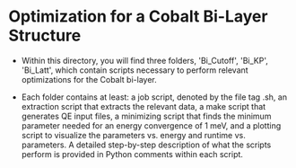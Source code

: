 # Optimization for a Cobalt Bi-Layer Structure

* Within this directory, you will find three folders, 'Bi_Cutoff', 'Bi_KP', 'Bi_Latt', which contain scripts necessary
to perform relevant optimizations for the Cobalt bi-layer.

* Each folder contains at least: a job script, denoted by the file tag .sh, an extraction script that extracts the relevant data,
a make script that generates QE input files, a minimizing script that finds the minimum parameter needed for an energy convergence of 1 meV,
and a plotting script to visualize the parameters vs. energy and runtime vs. parameters. A detailed step-by-step description of what
the scripts perform is provided in Python comments within each script.
